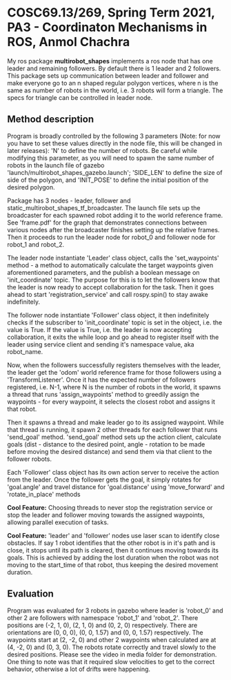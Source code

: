 # COSC69.13/269, Spring Term 2021, PA3 - Coordinaton Mechanisms in ROS, Anmol Chachra
My ros package <b>multirobot_shapes</b> implements a ros node that has one leader and remaining followers. By default there is 1 leader and 2 followers. This package sets up communication between leader and follower and make everyone go to an n shaped regular polygon vertices, where n is the same as number of robots in the world, i.e. 3 robots will form a triangle. The specs for triangle can be controlled in leader node.

## Method description
Program is broadly controlled by the following 3 parameters (Note: for now you have to set these values directly in the node file, this will be changed in later releases): 'N' to define the number of robots. Be careful while modifying this parameter, as you will need to spawn the same number of robots in the launch file of gazebo 'launch/multirobot_shapes_gazebo.launch'; 'SIDE_LEN' to define the size of side of the polygon, and 'INIT_POSE' to define the initial position of the desired polygon.

Package has 3 nodes - leader, follower and static_multirobot_shapes_tf_broadcaster. The launch file sets up the broadcaster for each spawned robot adding it to the world reference frame. See 'frame.pdf' for the graph that demonstrates connections between various nodes after the broadcaster finishes setting up the relative frames. Then it proceeds to run the leader node for robot_0 and follower node for robot_1 and robot_2.

The leader node instantiate 'Leader' class object, calls the 'set_waypoints' method - a method to automatically calculate the target waypoints given aforementioned parameters, and the publish a boolean message on 'init_coordinate' topic. The purpose for this is to let the followers know that the leader is now ready to accept collaboration for the task. Then it goes ahead to start 'registration_service' and call rospy.spin() to stay awake indefinitely.

The follower node instantiate 'Follower' class object, it then indefinitely checks if the subscriber to 'init_coordinate' topic is set in the object, i.e. the value is True. If the value is True, i.e. the leader is now accepting collaboration, it exits the while loop and go ahead to register itself with the leader using service client and sending it's namespace value, aka robot_name.

Now, when the followers successfully registers themselves with the leader, the leader get the 'odom' world reference frame for those followers using a 'TransformListener'. Once it has the expected number of followers registered, i.e. N-1, where N is the number of robots in the world, it spawns a thread that runs 'assign_waypoints' method to greedily assign the waypoints - for every waypoint, it selects the closest robot and assigns it that robot. 

Then it spawns a thread and make leader go to its assigned waypoint. While that thread is running, it spawn 2 other threads for each follower that runs 'send_goal' method. 'send_goal' method sets up the action client, calculate goals (dist - distance to the desired point, angle - rotation to be made before moving the desired distance) and send them via that client to the follower robots.

Each 'Follower' class object has its own action server to receive the action from the leader. Once the follower gets the goal, it simply rotates for 'goal.angle' and travel distance for 'goal.distance' using 'move_forward' and 'rotate_in_place' methods

<b>Cool Feature:</b> Choosing threads to never stop the registration service or stop the leader and follower moving towards the assigned waypoints, allowing parallel execution of tasks.

<b>Cool Feature:</b> 'leader' and 'follower' nodes use laser scan to identify close obstacles. If say 1 robot identifies that the other robot is in it's path and is close, it stops until its path is cleared, then it continues moving towards its goals. This is achieved by adding the lost duration when the robot was not moving to the start_time of that robot, thus keeping the desired movement duration.

## Evaluation
Program was evaluated for 3 robots in gazebo where leader is 'robot_0' and other 2 are followers with namespace 'robot_1' and 'robot_2'. There positions are (-2, 1, 0), (2, 1, 0) and (0, 2, 0) respectively. There are orientations are (0, 0, 0), (0, 0, 1.57) and (0, 0, 1.57) respectively. The waypoints start at (2, -2, 0) and other 2 waypoints when calculated are at (4, -2, 0) and (0, 3, 0). The robots rotate correctly and travel slowly to the desired positions. Please see the video in media folder for demonstration. One thing to note was that it required slow velocities to get to the correct behavior, otherwise a lot of drifts were happening. 
